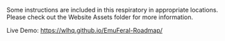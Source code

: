 Some instructions are included in this respiratory in appropriate locations. Please check out the Website Assets folder for more information. 

Live Demo: https://wlhq.github.io/EmuFeral-Roadmap/